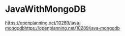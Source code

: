 # JavaWithMongoDB
https://openplanning.net/10289/java-mongodbhttps://openplanning.net/10289/java-mongodb
